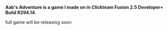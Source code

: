**Aab's Adventure is a game I made on in Clickteam Fusion 2.5 Developer+ Build R294.14.**

full game will be releasing soon
